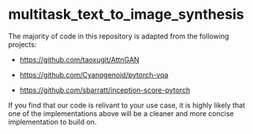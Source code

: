 # multitask_text_to_image_synthesis

The majority of code in this repository is adapted from the following projects:

* https://github.com/taoxugit/AttnGAN

* https://github.com/Cyanogenoid/pytorch-vqa

* https://github.com/sbarratt/inception-score-pytorch

If you find that our code is relivant to your use case, it is highly likely that one of the implementations above will be a cleaner and more concise implementation to build on.
